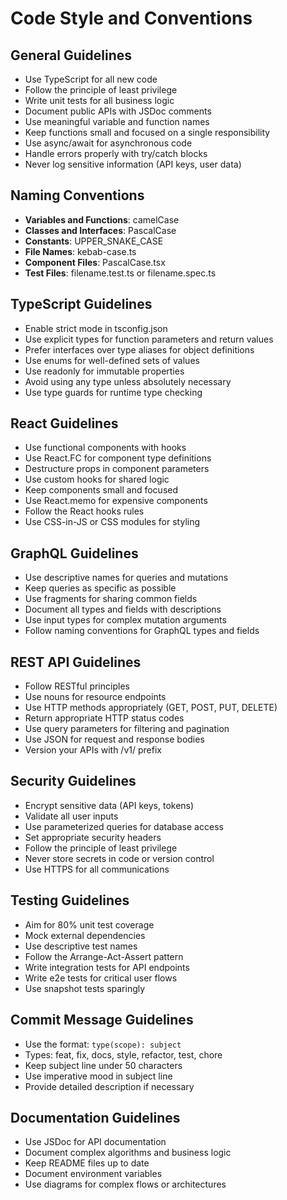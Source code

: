 # Code Style and Conventions

## General Guidelines
- Use TypeScript for all new code
- Follow the principle of least privilege
- Write unit tests for all business logic
- Document public APIs with JSDoc comments
- Use meaningful variable and function names
- Keep functions small and focused on a single responsibility
- Use async/await for asynchronous code
- Handle errors properly with try/catch blocks
- Never log sensitive information (API keys, user data)

## Naming Conventions
- **Variables and Functions**: camelCase
- **Classes and Interfaces**: PascalCase
- **Constants**: UPPER_SNAKE_CASE
- **File Names**: kebab-case.ts
- **Component Files**: PascalCase.tsx
- **Test Files**: filename.test.ts or filename.spec.ts

## TypeScript Guidelines
- Enable strict mode in tsconfig.json
- Use explicit types for function parameters and return values
- Prefer interfaces over type aliases for object definitions
- Use enums for well-defined sets of values
- Use readonly for immutable properties
- Avoid using any type unless absolutely necessary
- Use type guards for runtime type checking

## React Guidelines
- Use functional components with hooks
- Use React.FC for component type definitions
- Destructure props in component parameters
- Use custom hooks for shared logic
- Keep components small and focused
- Use React.memo for expensive components
- Follow the React hooks rules
- Use CSS-in-JS or CSS modules for styling

## GraphQL Guidelines
- Use descriptive names for queries and mutations
- Keep queries as specific as possible
- Use fragments for sharing common fields
- Document all types and fields with descriptions
- Use input types for complex mutation arguments
- Follow naming conventions for GraphQL types and fields

## REST API Guidelines
- Follow RESTful principles
- Use nouns for resource endpoints
- Use HTTP methods appropriately (GET, POST, PUT, DELETE)
- Return appropriate HTTP status codes
- Use query parameters for filtering and pagination
- Use JSON for request and response bodies
- Version your APIs with /v1/ prefix

## Security Guidelines
- Encrypt sensitive data (API keys, tokens)
- Validate all user inputs
- Use parameterized queries for database access
- Set appropriate security headers
- Follow the principle of least privilege
- Never store secrets in code or version control
- Use HTTPS for all communications

## Testing Guidelines
- Aim for 80% unit test coverage
- Mock external dependencies
- Use descriptive test names
- Follow the Arrange-Act-Assert pattern
- Write integration tests for API endpoints
- Write e2e tests for critical user flows
- Use snapshot tests sparingly

## Commit Message Guidelines
- Use the format: `type(scope): subject`
- Types: feat, fix, docs, style, refactor, test, chore
- Keep subject line under 50 characters
- Use imperative mood in subject line
- Provide detailed description if necessary

## Documentation Guidelines
- Use JSDoc for API documentation
- Document complex algorithms and business logic
- Keep README files up to date
- Document environment variables
- Use diagrams for complex flows or architectures